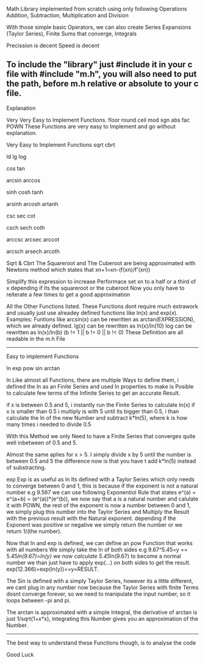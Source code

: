 Math Library implemented from scratch using only following Operations
Addition, Subtraction, Multiplication and Division

With those simple basic Operators, we can also create
Series Expansions (Taylor Series), Finite Sums that converge, Integrals

Precission is decent
Speed is decent

To include the "library" just #include it in your c file with #include "m.h", you will also need to put the path, before m.h relative or absolute to your c file.
------------------------------------------------------------------------
Explanation

Very Very Easy to Implement Functions.
floor
round
ceil
mod
sgn
abs
fac
POWN
These Functions are very easy to Implement and go without explanation.

Very Easy to Implement Functions
sqrt
cbrt

ld
lg
log

cos
tan

arcsin
arccos

sinh
cosh
tanh

arsinh
arcosh
artanh

csc
sec
cot

csch
sech
coth

arccsc
arcsec
arccot

arcsch
arsech
arcoth

Sqrt & Cbrt
The Squareroot and The Cuberoot are being approximated with Newtons method
which states that xn+1=xn-(f(xn)/f'(xn))

Simplify this expression to increase Performace
set xn to a half or a third of x depending if its the squareroot or the cuberoot
Now you only have to reiterate a few times to get a good approximation

All the Other Functions listed.
These Functions dont require much extrawork and usually just use alreadey defined functions like ln(x) and exp(x).
Examples:
Funtions like arcsin(x) can be rewritten as arctan(EXPRESSION), which we already defined.
lg(x) can be rewritten as ln(x)/ln(10)
log can be rewritten as ln(x)/ln(b) (b != 1 || b != 0 || b !< 0)
These Definition are all readable in the m.h File

-------------
Easy to implement Functions

ln
exp
pow
sin
arctan

ln
Like almost all Functions, there are multiple Ways to define them, i defined the ln as an Finite Series and used ln properties to make is Posible to calculate few terms of the Infinite Series to get an accurate Result.

if x is between 0.5 and 5, i instantly run the Finite Series to calculate ln(x)
if x is smaller than 0.5 i multiply is with 5 until its bigger than 0.5, i than calculate the ln of the new Number and subtract k*ln(5), where k is how many times i needed to divide 0.5

With this Method we only Need to have a Finite Series that converges quite well inbetween of 0.5 and 5.

Almost the same aplies for x > 5.
I simply divide x by 5 until the number is between 0.5 and 5 the difference now is that you have t add k*ln(5) instead of substracting.

exp
Exp is as useful as ln
Its defined with a Taylor Series which only needs to converge between 0 and 1, this is because if the exponent is not a natural number e.g 9.567 we can use following Exponentiol Rule that states e^(a) = e^(a+b) = (e^(a))*(e^(b)), we now say that a is a natural number and calulate it with POWN, the rest of the exponent is now a number between 0 and 1, we simply plug this number into the Taylor Series and Multiply the Result with the previous result with the Natural exponent. depending if the Exponent was positive or negative we simply return the number or we return 1/(the number).

Now that ln and exp is defined, we can define an pow Function that works with all numbers
We simply take the ln of both sides e.g  9.67^5.45=y == 5.45*ln(9.67)=ln(y) we now calculate 5.45*ln(9.67) to become a normal number we than just have to apply exp(...) on both sides to get the result. exp(12.366)=exp(ln(y))==y=RESULT.

The Sin is defined with a simply Taylor Series, however its a little different, we cant plug in any number now because the Taylor Series with finite Terms dosnt converge forever, so we need to manipulate the input number, so it loops between -pi and pi.

The arctan is approximated with a simple Integral, the derivative of arctan is just 1/sqrt(1+x*x), integrating this Number gives you an approximation of the Number.

----------------------

The best way to understand these Functions though, is to analyse the code

Good Luck
